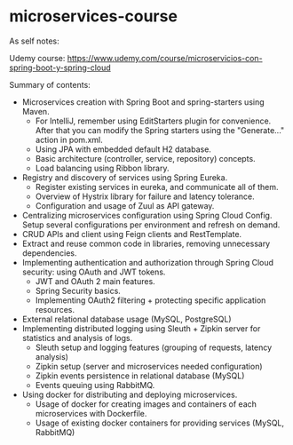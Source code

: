 # microservices-course

As self notes:

Udemy course: https://www.udemy.com/course/microservicios-con-spring-boot-y-spring-cloud

Summary of contents:

* Microservices creation with Spring Boot and spring-starters using Maven. 
    * For IntelliJ, remember using EditStarters plugin for convenience. After that you can modify the Spring starters using the "Generate..." action in pom.xml.
    * Using JPA with embedded default H2 database.
    * Basic architecture (controller, service, repository) concepts.
    * Load balancing using Ribbon library.
* Registry and discovery of services using Spring Eureka.
    * Register existing services in eureka, and communicate all of them.
    * Overview of Hystrix library for failure and latency tolerance.
    * Configuration and usage of Zuul as API gateway.
* Centralizing microservices configuration using Spring Cloud Config. Setup several configurations per environment and refresh on demand.
* CRUD APIs and client using Feign clients and RestTemplate.
* Extract and reuse common code in libraries, removing unnecessary dependencies.
* Implementing authentication and authorization through Spring Cloud security: using OAuth and JWT tokens.
    * JWT and OAuth 2 main features.
    * Spring Security basics.
    * Implementing OAuth2 filtering + protecting specific application resources.
* External relational database usage (MySQL, PostgreSQL)
* Implementing distributed logging using Sleuth + Zipkin server for statistics and analysis of logs.
    * Sleuth setup and logging features (grouping of requests, latency analysis)
    * Zipkin setup (server and microservices needed configuration)
    * Zipkin events persistence in relational database (MySQL)
    * Events queuing using RabbitMQ.
* Using docker for distributing and deploying microservices.
    * Usage of docker for creating images and containers of each microservices with Dockerfile.
    * Usage of existing docker containers for providing services (MySQL, RabbitMQ)